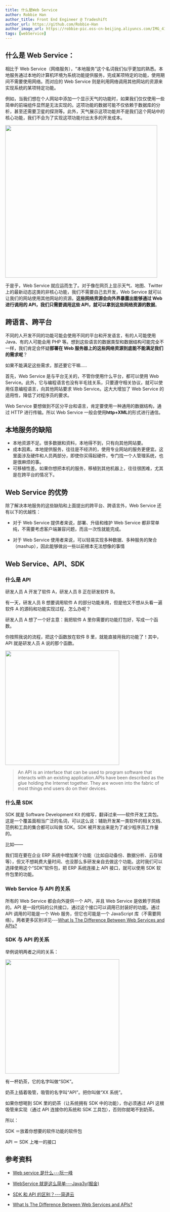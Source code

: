 ```yaml
---
title: 什么是Web Service
author: Robbie Han
author_title: Front End Engineer @ Tradeshift
author_url: https://github.com/Robbie-Han
author_image_url: https://robbie-pic.oss-cn-beijing.aliyuncs.com/IMG_4175.JPG?x-oss-process=style/compress
tags: [webService]
---
```


## 什么是 Web Service：

相比于 Web Service（网络服务），“本地服务”这个名词我们似乎更加的熟悉。本地服务通过本地的计算机环境为系统功能提供服务，完成某项特定的功能，使用期间不需要使用网络。而对应的 Web Service 则是利用网络调用其他网站的资源来实现系统的某项特定功能。

​ 例如，当我们想在个人网站中添加一个显示天气的功能时，如果我们仅仅使用一些简单的前端组件显然是无法实现的。这项功能的数据可能不仅依赖于数据库的分析，甚至还需要卫星的探测等。此外，天气展示这项功能并不是我们这个网站中的核心功能，我们不会为了实现这项功能付出太多的开发成本。

<Img width="480" legend="图：360导航中的天气功能" src="https://cosmos-x.oss-cn-hangzhou.aliyuncs.com/Ozb8Z0.png" />

于是乎，Web Service 就应运而生了。对于像在网页上显示天气、地图、Twitter 上的最新动态这类的非核心功能，我们不需要自己去开发，Web Service 就可以让我们的网站使用其他网站的资源。**这些网络资源会向外界暴露出能够通过 Web 进行调用的 API，我们只需要调用这些 API，就可以拿到这些网络资源的数据**。

<!--truncate-->

## 跨语言、跨平台

不同的人开发不同的功能可能会使用不同的平台和开发语言，有的人可能使用 Java、有的人可能会用 PHP 等。想到这些语言的数据类型和数据结构可能完全不一样，我们肯定会怀疑**部署在 Web 服务器上的这些网络资源到底能不能满足我们的需求呢**？

如果不能满足这些需求，那还要它干嘛.....

首先，Web Service 是与平台无关的，不管你使用什么平台，都可以使用 Web Service。此外，它与编程语言也没有半毛钱关系，只要遵守相关协议，就可以使用任意编程语言，向其他网站要求 Web Service。这大大增加了 Web Service 的适用性，降低了对程序员的要求。

Web Service 要想做到不区分平台和语言，肯定要使用一种通用的数据结构，通过 HTTP 进行传输。所以 Web Service 一般会使用**http+XML**的形式进行通信。

## 本地服务的缺陷

- 本地资源不足。很多数据和资料，本地得不到，只有向其他网站要。
- 成本因素。本地提供服务，往往是不经济的，使用专业网站的服务更便宜。这里面涉及硬件和人员两部分，即使你买得起硬件，专门找一个人管理系统，也是很麻烦的事。
- 可移植性差。如果你想把本机的服务，移植到其他机器上，往往很困难，尤其是在跨平台的情况下。

## Web Service 的优势

除了解决本地服务的这些缺陷和上面提出的跨平台、跨语言外，Web Service 还有以下的优越性：

- 对于 Web Service 提供者来说，部署、升级和维护 Web Service 都非常单纯，不需要考虑客户端兼容问题，而且一次性就能完成。

- 对于 Web Service 使用者来说，可以轻易实现多种数据、多种服务的聚合（mashup），因此能够做出一些以前根本无法想像的事情

## Web Service、API、SDK

### 什么是 API

研发人员 A 开发了软件 A，研发人员 B 正在研发软件 B。

有一天，研发人员 B 想要调用软件 A 的部分功能来用，但是他又不想从头看一遍软件 A 的源码和功能实现过程，怎么办呢？

研发人员 A 想了一个好主意：我把软件 A 里你需要的功能打包好，写成一个函数。

你按照我说的流程，把这个函数放在软件 B 里，就能直接用我的功能了！其中，API 就是研发人员 A 说的那个函数。

<Img width="360" legend="图：研发人员A和研发人员B交互示意图" src="https://cosmos-x.oss-cn-hangzhou.aliyuncs.com/zhWVcF.jpg" />

> An API is an interface that can be used to program software that interacts with an existing application.APIs have been described as the glue holding the Internet together. They are woven into the fabric of most things end users do on their devices.

### 什么是 SDK

SDK 就是 Software Development Kit 的缩写，翻译过来——软件开发工具包。这是一个覆盖面相当广泛的名词，可以这么说：辅助开发某一类软件的相关文档、范例和工具的集合都可以叫做 SDK。SDK 被开发出来是为了减少程序员工作量的。

比如——

我们现在要在企业 ERP 系统中增加某个功能（比如自动备份、数据分析、云存储等），但又不想耗费大量时间、也没那么多研发亲自去做这个功能。这时我们可以选择使用这个“SDK”软件包，把 ERP 系统连接上 API 接口，就可以使用 SDK 软件包里的功能。

### Web Service 与 API 的关系

所有的 Web Service 都会向外提供一个 API，并且 Web Service 是依赖于网络的。API 是一段代码的公共接口，通过这个接口可以调用已封装好的功能。通过 API 调用的可能是一个 Web 服务，但它也可能是一个 JavaScript 库（不需要网络）。两者更多区别详见---[What Is The Difference Between Web Services and APIs?](https://nordicapis.com/what-is-the-difference-between-web-services-and-apis/)

### SDK 与 API 的关系

举例说明两者之间的关系：

<Img width="360" legend="图：奶茶示例图" src="https://cosmos-x.oss-cn-hangzhou.aliyuncs.com/iPjpHO.jpg" />

有一杯奶茶，它的名字叫做“SDK”。

奶茶上插着吸管，吸管的名字叫“API”。把你叫做“XX 系统”。

如果你想喝到 SDK 里的奶茶（让系统拥有 SDK 中的功能），你必须通过 API 这根吸管来实现（通过 API 连接你的系统和 SDK 工具包），否则你就喝不到奶茶。

所以：

SDK ＝放着你想要的软件功能的软件包

API ＝ SDK 上唯一的接口

## 参考资料

- [Web service 是什么---阮一峰](http://www.ruanyifeng.com/blog/2009/08/what_is_web_service.html)

- [WebService 就是这么简单---Java3y(掘金)](https://juejin.im/post/5aadae4bf265da238a303917)

- [SDK 和 API 的区别？---简道云](https://www.zhihu.com/question/21691705/answer/770586138)

- [What Is The Difference Between Web Services and APIs?](https://nordicapis.com/what-is-the-difference-between-web-services-and-apis/)
